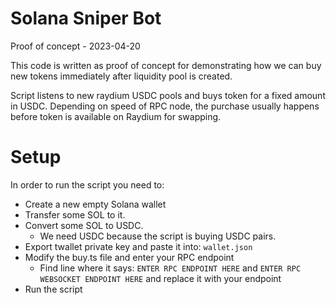 # Solana Sniper Bot
Proof of concept - 2023-04-20

This code is written as proof of concept for demonstrating how we can buy new tokens immediately after liquidity pool is created.

Script listens to new raydium USDC pools and buys token for a fixed amount in USDC.
Depending on speed of RPC node, the purchase usually happens before token is available on Raydium for swapping.

# Setup
In order to run the script you need to:
- Create a new empty Solana wallet
- Transfer some SOL to it.
- Convert some SOL to USDC.
  - We need USDC because the script is buying USDC pairs.
- Export twallet private key and paste it into: `wallet.json`
- Modify the buy.ts file and enter your RPC endpoint
  - Find line where it says: `ENTER RPC ENDPOINT HERE` and `ENTER RPC WEBSOCKET ENDPOINT HERE`
    and replace it with your endpoint
- Run the script
